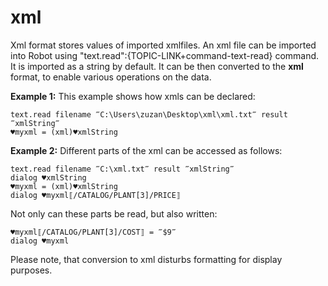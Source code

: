 # xml



Xml format stores values of imported xmlfiles. An xml file can be imported into Robot using "text.read":{TOPIC-LINK+command-text-read} command. It is imported as a string by default. It can be then converted to the **xml** format, to enable various operations on the data.

**Example 1:**
This example shows how xmls can be declared:

```G1ANT
text.read filename ‴C:\Users\zuzan\Desktop\xml\xml.txt‴ result ‴xmlString‴
♥myxml = (xml)♥xmlString
```

**Example 2:**
Different parts of the xml can be accessed as follows:

```G1ANT
text.read filename ‴C:\xml.txt‴ result ‴xmlString‴
dialog ♥xmlString
♥myxml = (xml)♥xmlString
dialog ♥myxml⟦/CATALOG/PLANT[3]/PRICE⟧
```

   

Not only can these parts be read, but also written:

```G1ANT
♥myxml⟦/CATALOG/PLANT[3]/COST⟧ = ‴$9‴
dialog ♥myxml
```

Please note, that conversion to xml disturbs formatting for display purposes.
